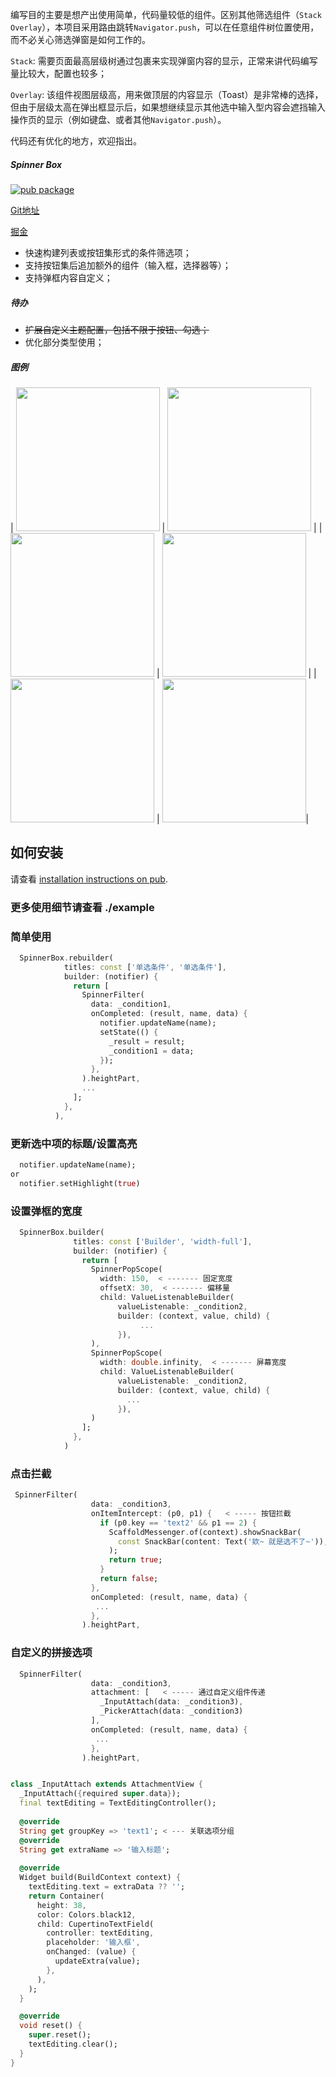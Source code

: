 
编写目的主要是想产出使用简单，代码量较低的组件。区别其他筛选组件（`Stack` `Overlay`），本项目采用路由跳转`Navigator.push`，可以在任意组件树位置使用，而不必关心筛选弹窗是如何工作的。

`Stack`: 需要页面最高层级树通过包裹来实现弹窗内容的显示，正常来讲代码编写量比较大，配置也较多；

`Overlay`: 该组件视图层级高，用来做顶层的内容显示（Toast）是非常棒的选择，但由于层级太高在弹出框显示后，如果想继续显示其他选中输入型内容会遮挡输入操作页的显示（例如键盘、或者其他`Navigator.push`）。

代码还有优化的地方，欢迎指出。

##### Spinner Box
[![pub package](https://p3-juejin.byteimg.com/tos-cn-i-k3u1fbpfcp/19a06904e09646a79f388932c22d7aa0~tplv-k3u1fbpfcp-zoom-1.image)](https://pub.dev/packages/spinner_box) 

[Git地址](https://github.com/boomcx/spinner_box)

[掘金](https://juejin.cn/post/7227012644506435642)


- 快速构建列表或按钮集形式的条件筛选项；
- 支持按钮集后追加额外的组件（输入框，选择器等）；
- 支持弹框内容自定义；

##### 待办
- ~~扩展自定义主题配置，包括不限于按钮、勾选；~~
- 优化部分类型使用；

##### 图例

| <img src="https://p3-juejin.byteimg.com/tos-cn-i-k3u1fbpfcp/ec9815f3261041488a556f65f3b06308~tplv-k3u1fbpfcp-watermark.image?" width="230px"> | <img src="https://p9-juejin.byteimg.com/tos-cn-i-k3u1fbpfcp/cbfaa7bf262947ecaa3276c906a9d514~tplv-k3u1fbpfcp-watermark.image?" width="230px"> |
| <img src="https://p3-juejin.byteimg.com/tos-cn-i-k3u1fbpfcp/a3233a2b7d504feca89536d20d5c8e76~tplv-k3u1fbpfcp-watermark.image?" width="230px"> | <img src="https://p3-juejin.byteimg.com/tos-cn-i-k3u1fbpfcp/b823adbfb4c248f989fc3673846b0cf0~tplv-k3u1fbpfcp-watermark.image" width="230px">  |
| <img src="https://p9-juejin.byteimg.com/tos-cn-i-k3u1fbpfcp/c6ccd765eab641df80582713a4aeb3e5~tplv-k3u1fbpfcp-watermark.image?" width="230px"> | <img src="https://p3-juejin.byteimg.com/tos-cn-i-k3u1fbpfcp/9c92e404c2b44d18b43d4f2eab619318~tplv-k3u1fbpfcp-watermark.image?" width="230px">|

## 如何安装
请查看 [installation instructions on pub](https://pub.dev/packages/spinner_box/install).

### 更多使用细节请查看 ./example

### 简单使用

```dart
  SpinnerBox.rebuilder(
            titles: const ['单选条件', '单选条件'],
            builder: (notifier) {
              return [
                SpinnerFilter(
                  data: _condition1,
                  onCompleted: (result, name, data) {
                    notifier.updateName(name);
                    setState(() {
                      _result = result;
                      _condition1 = data;
                    });
                  },
                ).heightPart,
                ...
              ];
            },
          ),
```

### 更新选中项的标题/设置高亮

```dart
  notifier.updateName(name);
or
  notifier.setHighlight(true)
```


### 设置弹框的宽度 

```dart
  SpinnerBox.builder(
              titles: const ['Builder', 'width-full'],
              builder: (notifier) {
                return [
                  SpinnerPopScope(
                    width: 150,  < ------- 固定宽度
                    offsetX: 30,  < ------- 偏移量
                    child: ValueListenableBuilder(
                        valueListenable: _condition2,
                        builder: (context, value, child) {
                             ...
                        }),
                  ),
                  SpinnerPopScope(
                    width: double.infinity,  < ------- 屏幕宽度
                    child: ValueListenableBuilder(
                        valueListenable: _condition2,
                        builder: (context, value, child) {
                          ...
                        }),
                  )
                ];
              },
            )
```

### 点击拦截
```dart
 SpinnerFilter(
                  data: _condition3,
                  onItemIntercept: (p0, p1) {   < ----- 按钮拦截
                    if (p0.key == 'text2' && p1 == 2) {
                      ScaffoldMessenger.of(context).showSnackBar(
                        const SnackBar(content: Text('欸~ 就是选不了~')),
                      );
                      return true;
                    }
                    return false;
                  },
                  onCompleted: (result, name, data) {
                   ...
                  },
                ).heightPart,
```

### 自定义的拼接选项
```dart
  SpinnerFilter(
                  data: _condition3,
                  attachment: [   < ----- 通过自定义组件传递
                    _InputAttach(data: _condition3),
                    _PickerAttach(data: _condition3)
                  ],
                  onCompleted: (result, name, data) {
                   ...
                  },
                ).heightPart,
``` 
```dart

class _InputAttach extends AttachmentView {
  _InputAttach({required super.data});
  final textEditing = TextEditingController();
  
  @override
  String get groupKey => 'text1'; < --- 关联选项分组
  @override
  String get extraName => '输入标题';
  
  @override
  Widget build(BuildContext context) {
    textEditing.text = extraData ?? '';
    return Container(
      height: 38,
      color: Colors.black12,
      child: CupertinoTextField(
        controller: textEditing,
        placeholder: '输入框',
        onChanged: (value) {
          updateExtra(value);
        },
      ),
    );
  }

  @override
  void reset() {
    super.reset();
    textEditing.clear();
  }
}

```
